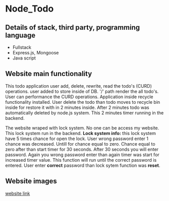 # Node_Todo
## Details of stack, third party, programming language
- Fullstack
- Express.js, Mongoose
- Java script
## Website main functionality
This todo application user add, delete, rewrite, read the todo's (CURD) operations. user added to store inside of DB. '/' path render the all todo's. User can performance the CURD operations. Application inside recycle functionality installed. User delete the todo than todo moves to recycle bin inside for restore it with in 2 minutes inside. After 2 minutes todo was automatically deleted by node.js system. This 2 minutes timer running in the backend.

The website wraped with lock system. No one can be access my website. This lock system run in the backend. **Lock system info:** this lock system have 5 times chance for open the lock. User wrong password enter 1 chance was decreased. Untill for chance equal to zero. Chance equal to zero after than start timer for 30 seconds. After 30 seconds you will enter password. Again you wrong password enter than again timer was start for increased timer value. This function will run until the correct password is entered. User enter **correct** password than lock sytem function was **reset**.

## Website images

<a href="https://node-todo-2-076c.onrender.com/" target="_blank">website link</a>